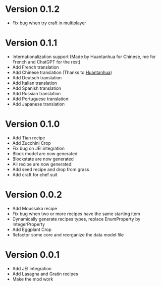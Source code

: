 # Version 0.1.2

- Fix bug when try craft in multiplayer

# Version 0.1.1

- Internationalization support (Made by Huantanhua for Chinese, me for French and ChatGPT for the rest) 
- Add French translation
- Add Chinese translation (Thanks to [Huantanhua](https://github.com/Huantanhua))
- Add Deutsch translation
- Add Italian translation
- Add Spanish translation
- Add Russian translation
- Add Portuguese translation
- Add Japanese translation

# Version 0.1.0

- Add Tian recipe
- Add Zucchini Crop
- Fix bug on JEI integration
- Block model are now generated
- Blockstate are now generated
- All recipe are now generated
- Add seed recipe and drop from grass
- Add craft for chef suit

# Version 0.0.2

- Add Moussaka recipe
- Fix bug when two or more recipes have the same starting item
- Dynamically generate recipes types, replace EnumProperty by IntegerProperty
- Add Eggplant Crop
- Refactor some core and reorganize the data model file

# Version 0.0.1

- Add JEI integration
- Add Lasagna and Gratin recipes 
- Make the mod work